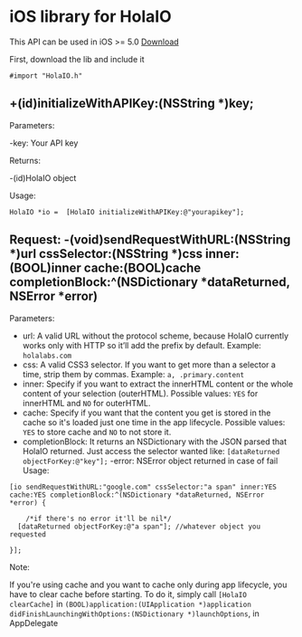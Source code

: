 # iOS library for HolaIO
This API can be used in iOS >= 5.0 [Download](https://github.com/holalabs/holaio-ios/zipball/master)

First, download the lib and include it

``` objetivec
#import "HolaIO.h"
```

## +(id)initializeWithAPIKey:(NSString *)key;

Parameters:

-key: Your API key

Returns:

-(id)HolaIO object

Usage:

``` objetivec
HolaIO *io =  [HolaIO initializeWithAPIKey:@"yourapikey"];
```

## Request: -(void)sendRequestWithURL:(NSString *)url cssSelector:(NSString *)css inner:(BOOL)inner cache:(BOOL)cache completionBlock:^(NSDictionary *dataReturned, NSError *error)

Parameters:

  - url: A valid URL without the protocol scheme, because HolaIO currently works only with HTTP so it’ll add the prefix by default. Example: `holalabs.com`
  - css: A valid CSS3 selector. If you want to get more than a selector a time, strip them by commas. Example: `a, .primary.content`
  - inner: Specify if you want to extract the innerHTML content or the whole content of your selection (outerHTML). Possible values: `YES` for innerHTML and `NO` for outerHTML.
  - cache: Specify if you want that the content you get is stored in the cache so it's loaded just one time in the app lifecycle. Possible values: `YES` to store cache and `NO` to not store it. 
  - completionBlock: It returns an NSDictionary with the JSON parsed that HolaIO returned. Just access the selector wanted like: `[dataReturned objectForKey:@"key"];`
-error: NSError object returned in case of fail
Usage:

``` objetivec
[io sendRequestWithURL:"google.com" cssSelector:"a span" inner:YES cache:YES completionBlock:^(NSDictionary *dataReturned, NSError *error) {
  
	/*if there's no error it'll be nil*/
  [dataReturned objectForKey:@"a span"]; //whatever object you requested
  
}];
```

Note:

If you're using cache and you want to cache only during app lifecycle, you have to clear cache before starting. To do it, simply call `[HolaIO clearCache]` in `(BOOL)application:(UIApplication *)application didFinishLaunchingWithOptions:(NSDictionary *)launchOptions`, in AppDelegate


